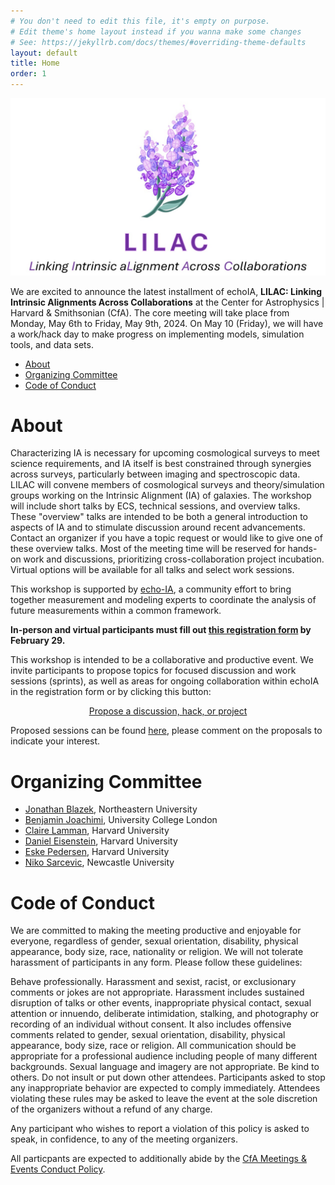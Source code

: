 ```yaml
---
# You don't need to edit this file, it's empty on purpose.
# Edit theme's home layout instead if you wanna make some changes
# See: https://jekyllrb.com/docs/themes/#overriding-theme-defaults
layout: default
title: Home
order: 1
---
```

<p align="center">
  <img src="assets/images/promo_material_page-0001.jpg" alt="LILAC Conference" width="800">
</p>

We are excited to announce the latest installment of echoIA, **LILAC: Linking Intrinsic Alignments Across Collaborations** at the Center for Astrophysics \| Harvard & Smithsonian (CfA). The core meeting will take place from Monday, May 6th to Friday, May 9th, 2024. On May 10 (Friday), we will have a work/hack day to make progress on implementing models, simulation tools, and data sets. 


- [About](#about)
- [Organizing Committee](#organizing-committee)
- [Code of Conduct](#code-of-conduct)

# About

Characterizing IA is necessary for upcoming cosmological surveys to meet science requirements, and IA itself is best constrained through synergies across surveys, particularly between imaging and spectroscopic data. LILAC will convene members of cosmological surveys and theory/simulation groups working on the Intrinsic Alignment (IA) of galaxies. The workshop will include short talks by ECS, technical sessions, and overview talks. These "overview" talks are intended to be both a general introduction to aspects of IA and to stimulate discussion around recent advancements. Contact an organizer if you have a topic request or would like to give one of these overview talks. Most of the meeting time will be reserved for hands-on work and discussions, prioritizing cross-collaboration project incubation. Virtual options will be available for all talks and select work sessions. 

This workshop is supported by [echo-IA](https://github.com/echo-IA), a community effort to bring together measurement and modeling experts to coordinate the analysis of future measurements within a common framework.

**In-person and virtual participants must fill out [this registration form](https://docs.google.com/forms/d/e/1FAIpQLSdgZdo5XGxEM3eLtiTYsqz63FvRK2678SgC50ngcrzq3n4yqA/viewform?usp=sf_link) by February 29.**

This workshop is intended to be a collaborative and productive event. We invite participants to propose topics for focused discussion and work sessions (sprints), as well as areas for ongoing collaboration within echoIA in the registration form or by clicking this button:
<p align="center">
<a href="https://github.com/echo-IA/LILAC/issues/new/choose" class="btn btn-info">Propose a discussion, hack, or project </a></p>

Proposed sessions can be found [here](https://github.com/echo-IA/LILAC/issues), please comment on the proposals to indicate your interest.


# Organizing Committee

- [Jonathan Blazek](https://cos.northeastern.edu/people/jonathan-blazek/), Northeastern University
- [Benjamin Joachimi](http://www.star.ucl.ac.uk/~joachimi/), University College London
- [Claire Lamman](https://astronomy.fas.harvard.edu/people/claire-lamman), Harvard University
- [Daniel Eisenstein](https://astronomy.fas.harvard.edu/people/daniel-eisenstein), Harvard University
- [Eske Pedersen](https://projects.iq.harvard.edu/stubbs/people/eske-pederson), Harvard University
- [Niko Sarcevic](https://blogs.ncl.ac.uk/cosmology/group/), Newcastle University


# Code of Conduct

We are committed to making the meeting productive and enjoyable for everyone, regardless of gender, sexual orientation, disability, physical appearance, body size, race, nationality or religion. We will not tolerate harassment of participants in any form. Please follow these guidelines:

Behave professionally. Harassment and sexist, racist, or exclusionary comments or jokes are not appropriate. Harassment includes sustained disruption of talks or other events, inappropriate physical contact, sexual attention or innuendo, deliberate intimidation, stalking, and photography or recording of an individual without consent. It also includes offensive comments related to gender, sexual orientation, disability, physical appearance, body size, race or religion. All communication should be appropriate for a professional audience including people of many different backgrounds. Sexual language and imagery are not appropriate. Be kind to others. Do not insult or put down other attendees. Participants asked to stop any inappropriate behavior are expected to comply immediately. Attendees violating these rules may be asked to leave the event at the sole discretion of the organizers without a refund of any charge.

Any participant who wishes to report a violation of this policy is asked to speak, in confidence, to any of the meeting organizers.

All particpants are expected to additionally abide by the [CfA Meetings & Events Conduct Policy](https://www.cfa.harvard.edu/sites/default/files/2023-06/CfA-Meeting-Conduct-Policy.pdf).
